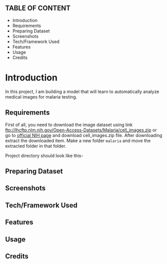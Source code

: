 TABLE OF CONTENT
---------------------

 * Introduction
 * Requirements
 * Preparing Dataset
 * Screenshots
 * Tech/Framework Used
 * Features
 * Usage
 * Credits
# Introduction

In this project, I am building a model that will learn to automatically analyze medical images for malaria testing.

## Requirements

First of all, you need to download the image dataset using link ftp://lhcftp.nlm.nih.gov/Open-Access-Datasets/Malaria/cell_images.zip or go to [official NIH page](https://lhncbc.nlm.nih.gov/publication/pub9932) and download cell_images.zip file. After downloading extract the downloaded item. Make a new folder ```malaria``` and move the extracted folder in that folder.

Project directory should look like this-

## Preparing Dataset

## Screenshots

## Tech/Framework Used

## Features

## Usage

## Credits
